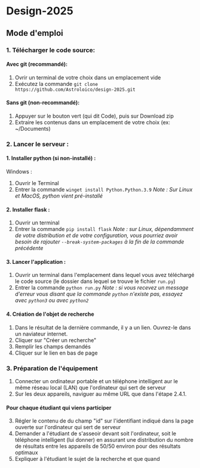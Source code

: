 # Design-2025

## Mode d'emploi

### 1. Télécharger le code source: 

#### Avec git (recommandé):

1. Ovrir un terminal de votre choix dans un emplacement vide
3. Exécutez la commande `git clone https://github.com/Astroloico/design-2025.git`

#### Sans git (non-recommandé):

1. Appuyer sur le bouton vert (qui dit Code), puis sur Download zip
2. Extraire les contenus dans un emplacement de votre choix (ex: ~/Documents)

### 2. Lancer le serveur :

#### 1. Installer python (si non-installé) :

Windows :
 1. Ouvrir le Terminal
 2. Entrer la commande `winget install Python.Python.3.9`
*Note : Sur Linux et MacOS, python vient pré-installé*

#### 2. Installer flask :

1. Ouvrir un terminal
2. Entrer la commande `pip install flask`
*Note : sur Linux, dépendamment de votre distribution et de votre configuration, vous pourriez avoir besoin de rajouter `--break-system-packages` à la fin de la commande précédente*

#### 3. Lancer l'application :

1. Ouvrir un terminal dans l'emplacement dans lequel vous avez téléchargé le code source (le dossier dans lequel se trouve le fichier `run.py`)
2. Entrer la commande `python run.py`
*Note : si vous recevez un message d'erreur vous disant que la commande `python` n'existe pas, essayez avec `python3` ou avec `python2`*

#### 4. Création de l'objet de recherche

1. Dans le résultat de la dernière commande, il y a un lien. Ouvrez-le dans un naviateur internet.
2. Cliquer sur "Créer un recherche"
3. Remplir les champs demandés
4. Cliquer sur le lien en bas de page

### 3. Préparation de l'équipement

1. Connecter un ordinateur portable et un téléphone intelligent aur le même réseau local (LAN) que l'ordinateur qui sert de serveur
2. Sur les deux appareils, naviguer au même URL que dans l'étape 2.4.1.

#### Pour chaque étudiant qui viens participer

3. Régler le contenu de du champ "id" sur l'identifiant indiqué dans la page ouverte sur l'ordinateur qui sert de serveur
4. Demander a l'étudiant de s'asseoir devant soit l'ordinateur, soit le téléphone intelligent (lui donner) en assurant une distribution du nombre de résultats entre les appareils de 50/50 environ pour des résultats optimaux
5. Expliquer à l'étudiant le sujet de la recherche et que quand 
